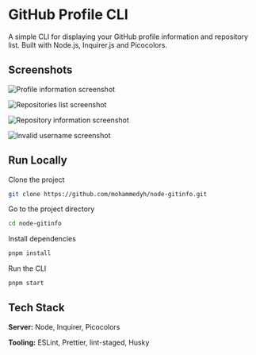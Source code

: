 # GitHub Profile CLI

A simple CLI for displaying your GitHub profile information and repository list. Built with Node.js, Inquirer.js and Picocolors.

## Screenshots

![Profile information screenshot](https://github.com/mohammedyh/node-gitinfo/blob/master/screenshots/screenshot-1.png?raw=true)

![Repositories list screenshot](https://github.com/mohammedyh/node-gitinfo/blob/master/screenshots/screenshot-2.png?raw=true)

![Repository information screenshot](https://github.com/mohammedyh/node-gitinfo/blob/master/screenshots/screenshot-3.png?raw=true)

![Invalid username screenshot](https://github.com/mohammedyh/node-gitinfo/blob/master/screenshots/screenshot-4.png?raw=true)

## Run Locally

Clone the project

```bash
git clone https://github.com/mohammedyh/node-gitinfo.git
```

Go to the project directory

```bash
cd node-gitinfo
```

Install dependencies

```bash
pnpm install
```

Run the CLI

```bash
pnpm start
```

## Tech Stack

**Server:** Node, Inquirer, Picocolors

**Tooling:** ESLint, Prettier, lint-staged, Husky

